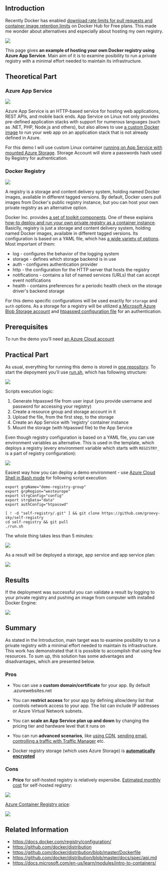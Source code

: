 # 
## Introduction

Recently Docker has enabled [download rate limits for pull requests and container image retention limits](https://www.docker.com/pricing/resource-consumption-updates) on Docker Hub for Free plans. This made me wonder about alternatives and especially about hosting my own registry.

![](/images/docker/private_registry_logo.png)

This page gives **an example of hosting your own Docker registry using Azure App Service**. Main aim of it is to examine posibility to run a private registry with a minimal effort needed to maintain its infrastructure.

## Theoretical Part

### Azure App Service

![](/images/docker/webapp_container.png)

Azure App Service is an HTTP-based service for hosting web applications, REST APIs, and mobile back ends. App Service on Linux not only provides pre-defined application stacks with support for numerous languages (such as .NET, PHP, Node.js and others), but also allows to use [a custom Docker image](https://docs.microsoft.com/en-us/azure/app-service/configure-custom-container) to run your web app on an application stack that is not already defined in Azure. 

For this demo I will use custom Linux container [running on App Service with mounted Azure Storage](https://docs.microsoft.com/en-us/azure/app-service/configure-connect-to-azure-storage?pivots=container-linux). Storage Account will store a passwords hash used by Registry for authentication.

### Docker Registry

![](/images/docker/oyster-registry.png)

A registry is a storage and content delivery system, holding named Docker images, available in different tagged versions. By default, Docker users pull images from Docker's public registry instance, but you can host your own private registry as an alternative option. 

Docker Inc. provides [a set of toolkit components](https://github.com/docker/distribution#distribution). One of these explains [how-to deploy and run your own private registry as a container instance](https://github.com/docker/docker.github.io/blob/master/registry/deploying.md). Basiclly, registry is just a storage and content delivery system, holding named Docker images, available in different tagged versions. Its configuration is based on a YAML file, which has [a wide variety of options](https://github.com/docker/distribution/blob/master/docs/configuration.md#list-of-configuration-options). Most important of them:

* log - configures the behavior of the logging system
* storage - defines which storage backend is in use
* auth - configures authentication provider
* http - the configuration for the HTTP server that hosts the registry
* notifications - contains a list of named services (URLs) that can accept event notifications
* health - contains preferences for a periodic health check on the storage driver's backend storage

For this demo specific configurations will be used exactly for `storage` and `auth` options. As a storage for a registry will be utilized [a Microsoft Azure Blob Storage account](https://github.com/docker/docker.github.io/blob/master/registry/storage-drivers/azure.md) and [htpasswd configuration file](https://docs.docker.com/registry/configuration/#htpasswd) for an authentication. 


## Prerequisites

To run the demo you’ll need [an Azure Cloud account](https://azure.microsoft.com/free/)

## Practical Part

As usual, everything for running this demo is stored in [one repository](https://github.com/groovy-sky/self-registry). To start the depoyment you'll use [run.sh](https://github.com/groovy-sky/self-registry/blob/master/run.sh), which has following structure: 

![](/images/docker/run_sh_sctructure.png)

Scripts execution logic:
1. Generate htpasswd file from user input (you provide username and password for accessing your registry)
2. Create a resource group and storage account in it
3. Upload the file, from the first step, to the storage
4. Create an App Service with 'registry' container instance
5. Mount the storage (with htpasswd file) to the App Service

Even though registry configuration is based on a YAML file, you can use environment variables as alternative. This is used in the template, which deploys a registry (every environment variable which starts with `REGISTRY_` is a part of registry configuration): 

![](/images/docker/docker_registry_arm_variables.png)

Easiest way how you can deploy a demo environment - use [Azure Cloud Shell in Bash mode](https://docs.microsoft.com/en-us/azure/cloud-shell/overview) for following script execution:


```
export grpName="demo-registry-group"                                                                                 
export grpRegion="westeurope"                                                                                        
export strgConfig="config"                                                                                           
export strgData="data"                                                                                               
export authConfig="htpasswd" 

[ ! -d "self-registry/.git" ] && git clone https://github.com/groovy-sky/self-registry
cd self-registry && git pull
./run.sh

```

The whole thing takes less than 5 minutes:

![](/images/docker/registy_build.gif)

As a result will be deployed a storage, app service and app service plan:

![](/images/docker/private_registry_res_group.png)

## Results

If the deployment was successful you can validate a result by logging to your private registry and pushing an image from computer with installed Docker Engine:

![](/images/docker/using_private_registry.png)

## Summary

As stated in the Introduction, main target was to examine posibility to run a private registry with a minimal effort needed to maintain its infrastructure. This work has demonstrated that it is possible to accomplish that using few resources. To sum up, this solution has some advantages and disadvantages, which are presented below.

### Pros

* You can use a **custom domain/certificate** for your app. By default .azurewebsites.net

* You can **restrict access** for your app by defining allow/deny list that controls network access to your app. The list can include IP addresses or Azure Virtual Network subnets.

* You can **scale an App Service plan up and down** by changing the pricing tier and hardware level that it runs on

* You can run **advanced scenarios**, like [using CDN](https://docs.microsoft.com/en-us/azure/cdn/cdn-add-to-web-app?toc=/azure/cdn/toc.json), [sending email](https://docs.microsoft.com/en-us/azure/app-service/tutorial-send-email), [controlling a traffic with Traffic Manager](https://docs.microsoft.com/en-us/azure/app-service/web-sites-traffic-manager) etc. 

* Docker registry storage (which uses Azure Storage) is [**automatically encrypted**](https://docs.microsoft.com/en-us/azure/storage/common/storage-service-encryption)

### Cons

* **Price** for self-hosted registry is relatively expensibe. [Estimated monthly cost](https://azure.com/e/2e33c3703a6e496f81de41dd8344fbae) for self-hosted registry:

![](/images/docker/private_registry_pricing.png)

[Azure Container Registry price](https://azure.microsoft.com/en-us/pricing/details/container-registry/):

![](/images/docker/azure_registry_pricing.png)

## Related Information

* https://docs.docker.com/registry/configuration/
* https://github.com/docker/distribution
* https://github.com/docker/distribution/blob/master/Dockerfile
* https://github.com/docker/distribution/blob/master/docs/spec/api.md
* https://docs.microsoft.com/en-us/learn/modules/intro-to-containers/
